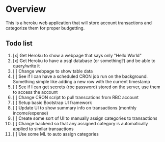 # Overview

This is a heroku web application that will store account transactions and categorize them for proper budgetting.

## Todo list

1. [x] Get Heroku to show a webpage that says only "Hello World"
2. [x] Get Heroku to have a psql database (or something?) and be able to query/write it 
3. [ ] Change webpage to show table data
4. [ ] See if I can have a scheduled CRON job run on the background. Something simple like adding a new row with the current timestamp
5. [ ] See if I can get secrets (rbc password) stored on the server, use them to access the account
6. [ ] Change CRON script to pull transcations from RBC account
7. [ ] Setup basic Bootstrap UI framework
7. [ ] Update UI to show summary info on transactions (monthly income/expense)
8. [ ] Create some sort of UI to manually assign categories to transactions
9. [ ] Change backend so that any assigned category is automatically applied to similar transactions
10. [ ] Use some ML to auto assign categories
